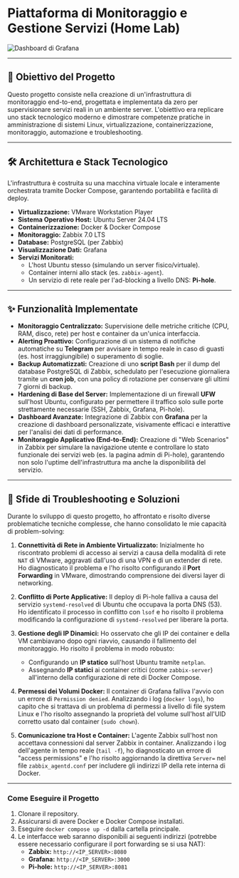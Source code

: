 # Piattaforma di Monitoraggio e Gestione Servizi (Home Lab)

![Dashboard di Grafana](https://imgur.com/a/LYZ156R)

---

## 🎯 Obiettivo del Progetto

Questo progetto consiste nella creazione di un'infrastruttura di monitoraggio end-to-end, progettata e implementata da zero per supervisionare servizi reali in un ambiente server. L'obiettivo era replicare uno stack tecnologico moderno e dimostrare competenze pratiche in amministrazione di sistemi Linux, virtualizzazione, containerizzazione, monitoraggio, automazione e troubleshooting.

---

## 🛠️ Architettura e Stack Tecnologico

L'infrastruttura è costruita su una macchina virtuale locale e interamente orchestrata tramite Docker Compose, garantendo portabilità e facilità di deploy.

*   **Virtualizzazione:** VMware Workstation Player
*   **Sistema Operativo Host:** Ubuntu Server 24.04 LTS
*   **Containerizzazione:** Docker & Docker Compose
*   **Monitoraggio:** Zabbix 7.0 LTS
*   **Database:** PostgreSQL (per Zabbix)
*   **Visualizzazione Dati:** Grafana
*   **Servizi Monitorati:**
    *   L'host Ubuntu stesso (simulando un server fisico/virtuale).
    *   Container interni allo stack (es. `zabbix-agent`).
    *   Un servizio di rete reale per l'ad-blocking a livello DNS: **Pi-hole**.

---

## ✨ Funzionalità Implementate

*   **Monitoraggio Centralizzato:** Supervisione delle metriche critiche (CPU, RAM, disco, rete) per host e container da un'unica interfaccia.
*   **Alerting Proattivo:** Configurazione di un sistema di notifiche automatiche su **Telegram** per avvisare in tempo reale in caso di guasti (es. host irraggiungibile) o superamento di soglie.
*   **Backup Automatizzati:** Creazione di uno **script Bash** per il dump del database PostgreSQL di Zabbix, schedulato per l'esecuzione giornaliera tramite un **cron job**, con una policy di rotazione per conservare gli ultimi 7 giorni di backup.
*   **Hardening di Base del Server:** Implementazione di un firewall **UFW** sull'host Ubuntu, configurato per permettere il traffico solo sulle porte strettamente necessarie (SSH, Zabbix, Grafana, Pi-hole).
*   **Dashboard Avanzate:** Integrazione di Zabbix con **Grafana** per la creazione di dashboard personalizzate, visivamente efficaci e interattive per l'analisi dei dati di performance.
*   **Monitoraggio Applicativo (End-to-End):** Creazione di "Web Scenarios" in Zabbix per simulare la navigazione utente e controllare lo stato funzionale dei servizi web (es. la pagina admin di Pi-hole), garantendo non solo l'uptime dell'infrastruttura ma anche la disponibilità del servizio.

---

## 🔧 Sfide di Troubleshooting e Soluzioni

Durante lo sviluppo di questo progetto, ho affrontato e risolto diverse problematiche tecniche complesse, che hanno consolidato le mie capacità di problem-solving:

1.  **Connettività di Rete in Ambiente Virtualizzato:** Inizialmente ho riscontrato problemi di accesso ai servizi a causa della modalità di rete `NAT` di VMware, aggravati dall'uso di una VPN e di un extender di rete. Ho diagnosticato il problema e l'ho risolto configurando il **Port Forwarding** in VMware, dimostrando comprensione dei diversi layer di networking.

2.  **Conflitto di Porte Applicative:** Il deploy di Pi-hole falliva a causa del servizio `systemd-resolved` di Ubuntu che occupava la porta DNS (53). Ho identificato il processo in conflitto con `lsof` e ho risolto il problema modificando la configurazione di `systemd-resolved` per liberare la porta.

3.  **Gestione degli IP Dinamici:** Ho osservato che gli IP dei container e della VM cambiavano dopo ogni riavvio, causando il fallimento del monitoraggio. Ho risolto il problema in modo robusto:
    *   Configurando un **IP statico** sull'host Ubuntu tramite `netplan`.
    *   Assegnando **IP statici** ai container critici (come `zabbix-server`) all'interno della configurazione di rete di Docker Compose.

4.  **Permessi dei Volumi Docker:** Il container di Grafana falliva l'avvio con un errore di `Permission denied`. Analizzando i log (`docker logs`), ho capito che si trattava di un problema di permessi a livello di file system Linux e l'ho risolto assegnando la proprietà del volume sull'host all'UID corretto usato dal container (`sudo chown`).

5.  **Comunicazione tra Host e Container:** L'agente Zabbix sull'host non accettava connessioni dal server Zabbix in container. Analizzando i log dell'agente in tempo reale (`tail -f`), ho diagnosticato un errore di "access permissions" e l'ho risolto aggiornando la direttiva `Server=` nel file `zabbix_agentd.conf` per includere gli indirizzi IP della rete interna di Docker.

---

### **Come Eseguire il Progetto**

1.  Clonare il repository.
2.  Assicurarsi di avere Docker e Docker Compose installati.
3.  Eseguire `docker compose up -d` dalla cartella principale.
4.  Le interfacce web saranno disponibili ai seguenti indirizzi (potrebbe essere necessario configurare il port forwarding se si usa NAT):
    *   **Zabbix:** `http://<IP_SERVER>:8080`
    *   **Grafana:** `http://<IP_SERVER>:3000`
    *   **Pi-hole:** `http://<IP_SERVER>:8081`